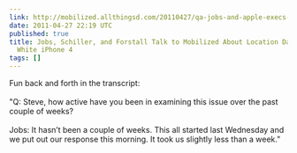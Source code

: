 ```yaml
---
link: http://mobilized.allthingsd.com/20110427/qa-jobs-and-apple-execs-on-tracking-down-the-facts-about-iphones-and-location/
date: 2011-04-27 22:19 UTC
published: true
title: Jobs, Schiller, and Forstall Talk to Mobilized About Location Data and the
  White iPhone 4
tags: []
---
```


Fun back and forth in the transcript:<br><br>"Q: Steve, how active have you been in examining this issue over the past couple of weeks?<br><br>Jobs: It hasn’t been a couple of weeks. This all started last Wednesday and we put out our response this morning. It took us slightly less than a week."
